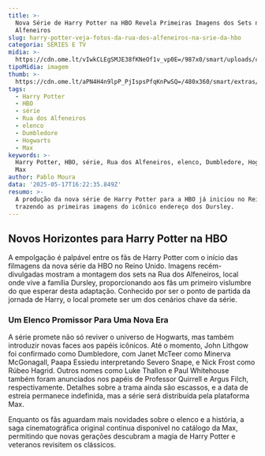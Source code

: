 ```yaml
---
title: >-
  Nova Série de Harry Potter na HBO Revela Primeiras Imagens dos Sets na Rua dos
  Alfeneiros
slug: harry-potter-veja-fotos-da-rua-dos-alfeneiros-na-srie-da-hbo
categoria: SÉRIES E TV
midia: >-
  https://cdn.ome.lt/vIwkCLEgSMJE38fKNeOf1v_vp0E=/987x0/smart/uploads/conteudo/fotos/harrypotterruadosalfeneiros.jpg
tipoMidia: imagem
thumb: >-
  https://cdn.ome.lt/aPN4H4n9lpP_PjIspsPfqKnPwSQ=/480x360/smart/extras/conteudos/harrypotterruadosalfeneiros.jpg
tags:
  - Harry Potter
  - HBO
  - série
  - Rua dos Alfeneiros
  - elenco
  - Dumbledore
  - Hogwarts
  - Max
keywords: >-
  Harry Potter, HBO, série, Rua dos Alfeneiros, elenco, Dumbledore, Hogwarts,
  Max
author: Pablo Moura
data: '2025-05-17T16:22:35.849Z'
resumo: >-
  A produção da nova série de Harry Potter para a HBO já iniciou no Reino Unido,
  trazendo as primeiras imagens do icônico endereço dos Dursley.
---
```


## Novos Horizontes para Harry Potter na HBO

<blockquote class="twitter-tweet"><a href="https://twitter.com/user/status/1923733892608995488"></a></blockquote>

A empolgação é palpável entre os fãs de Harry Potter com o início das filmagens da nova série da HBO no Reino Unido. Imagens recém-divulgadas mostram a montagem dos sets na Rua dos Alfeneiros, local onde vive a família Dursley, proporcionando aos fãs um primeiro vislumbre do que esperar desta adaptação. Conhecido por ser o ponto de partida da jornada de Harry, o local promete ser um dos cenários chave da série.

<blockquote class="twitter-tweet"><a href="https://twitter.com/user/status/1923727370717970777"></a></blockquote>

### Um Elenco Promissor Para Uma Nova Era

A série promete não só reviver o universo de Hogwarts, mas também introduzir novas faces aos papéis icônicos. Até o momento, John Lithgow foi confirmado como Dumbledore, com Janet McTeer como Minerva McGonagall, Paapa Essiedu interpretando Severo Snape, e Nick Frost como Rúbeo Hagrid. Outros nomes como Luke Thallon e Paul Whitehouse também foram anunciados nos papéis de Professor Quirrell e Argus Filch, respectivamente. Detalhes sobre a trama ainda são escassos, e a data de estreia permanece indefinida, mas a série será distribuída pela plataforma Max.

Enquanto os fãs aguardam mais novidades sobre o elenco e a história, a saga cinematográfica original continua disponível no catálogo da Max, permitindo que novas gerações descubram a magia de Harry Potter e veteranos revisitem os clássicos.
